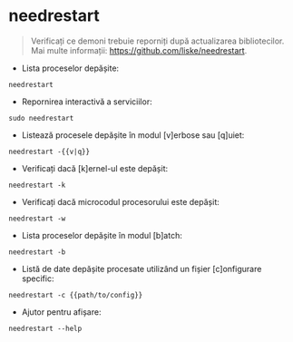 # needrestart

> Verificați ce demoni trebuie reporniți după actualizarea bibliotecilor.
> Mai multe informații: <https://github.com/liske/needrestart>.

- Lista proceselor depășite:

`needrestart`

- Repornirea interactivă a serviciilor:

`sudo needrestart`

- Listează procesele depășite în modul [v]erbose sau [q]uiet:

`needrestart -{{v|q}}`

- Verificați dacă [k]ernel-ul este depășit:

`needrestart -k`

- Verificați dacă microcodul procesorului este depășit:

`needrestart -w`

- Lista proceselor depășite în modul [b]atch:

`needrestart -b`

- Listă de date depășite procesate utilizând un fișier [c]onfigurare specific:

`needrestart -c {{path/to/config}}`

- Ajutor pentru afișare:

`needrestart --help`
